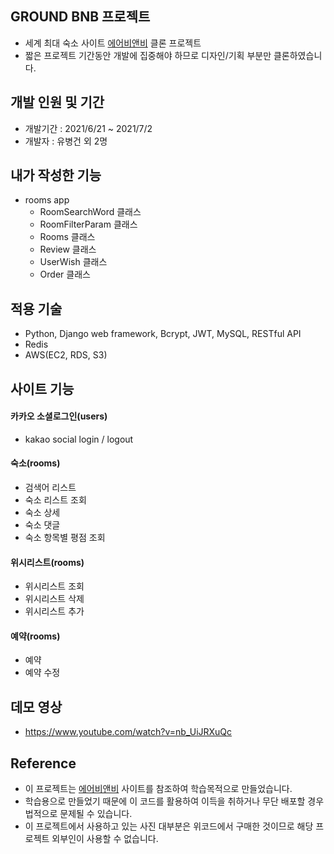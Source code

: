 ## GROUND BNB 프로젝트
- 세계 최대 숙소 사이트 [에어비앤비](https://www.airbnb.co.kr/) 클론 프로젝트
- 짧은 프로젝트 기간동안 개발에 집중해야 하므로 디자인/기획 부분만 클론하였습니다.

## 개발 인원 및 기간
- 개발기간 : 2021/6/21 ~ 2021/7/2
- 개발자 : 유병건 외 2명

## 내가 작성한 기능
- rooms app
  - RoomSearchWord 클래스
  - RoomFilterParam 클래스
  - Rooms 클래스
  - Review 클래스
  - UserWish 클래스
  - Order 클래스

## 적용 기술
 - Python, Django web framework, Bcrypt, JWT, MySQL, RESTful API
 - Redis
 - AWS(EC2, RDS, S3)

## 사이트 기능
#### 카카오 소셜로그인(users)
 - kakao social login / logout

#### 숙소(rooms)
 - 검색어 리스트
 - 숙소 리스트 조회
 - 숙소 상세
 - 숙소 댓글
 - 숙소 항목별 평점 조회
 
#### 위시리스트(rooms)
 - 위시리스트 조회
 - 위시리스트 삭제
 - 위시리스트 추가

#### 예약(rooms)
 - 예약
 - 예약 수정

## 데모 영상
 - https://www.youtube.com/watch?v=nb_UiJRXuQc

## Reference
- 이 프로젝트는 [에어비앤비](https://www.airbnb.co.kr/) 사이트를 참조하여 학습목적으로 만들었습니다.
- 학습용으로 만들었기 때문에 이 코드를 활용하여 이득을 취하거나 무단 배포할 경우 법적으로 문제될 수 있습니다.
- 이 프로젝트에서 사용하고 있는 사진 대부분은 위코드에서 구매한 것이므로 해당 프로젝트 외부인이 사용할 수 없습니다.

